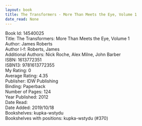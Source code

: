 ```yaml
---
layout: book
title: The Transformers - More Than Meets the Eye, Volume 1
date_read: None
---
```


Book Id: 14540025<br />
Title: The Transformers: More Than Meets the Eye, Volume 1<br />
Author: James Roberts<br />
Author l-f: Roberts, James<br />
Additional Authors: Nick Roche, Alex Milne, John Barber<br />
ISBN: 1613772351<br />
ISBN13: 9781613772355<br />
My Rating: 0<br />
Average Rating: 4.35<br />
Publisher: IDW Publishing<br />
Binding: Paperback<br />
Number of Pages: 124<br />
Year Published: 2012<br />
Date Read: <br />
Date Added: 2019/10/18<br />
Bookshelves: kupka-wstydu<br />
Bookshelves with positions: kupka-wstydu (#370)<br />

